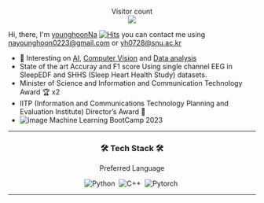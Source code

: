 <!-- ![waving](https://capsule-render.vercel.app/api?type=waving&height=250&text=🐤🐥🐣&fontAlign=80&fontAlignY=30&desc=%20%20%20%20%20Hi,%20there👋👋%20Welcome%20to%20My%20Space&color=gradient) -->
<!-- a Repulic of korea  -->
<!-- :school: I'm currently studying at a university in Chuncheon. -->
<!-- - 💬 If Give me Question [Click](https://github.com/younghoonNa/younghoonNa/issues) -->
<!-- - :octocat: SEE More [Git Statuts](https://github.com/younghoonNa/younghoonNa/blob/main/GithubStats.md) -->
<!-- [![Gmail Badge](https://img.shields.io/badge/Gmail-d14836?style=flat-square&logo=Gmail&logoColor=white&link=mailto:nayounghoon0223@gmail.com)](mailto:nayounghoon0223@gmail.com) -->

<p align="center"> 
  Visitor count<br>
  <img src="https://profile-counter.glitch.me/younghoonNa/count.svg" />
</p>

Hi, there, I'm [younghoonNa](https://github.com/younghoonNa?tab=repositories) [![Hits](https://hits.seeyoufarm.com/api/count/incr/badge.svg?url=https%3A%2F%2Fgithub.com%2FyounghoonNa&count_bg=%231EE3E9&title_bg=%23000000&icon=github.svg&icon_color=%23FFFFFF&title=Hi%2C+There%21&edge_flat=false)](https://hits.seeyoufarm.com) you can contact me using nayounghoon0223@gmail.com or yh0728@snu.ac.kr

- 🌱 Interesting on [AI](), [Computer Vision]() and [Data analysis](https://github.com/younghoonNa/younghoonNa/blob/main/DACON.md)
- State of the art Accuray and F1 score Using single channel EEG in SleepEDF and SHHS (Sleep Heart Health Study) datasets.
- Minister of Science and Information and Communication Technology Award 🏆 x2 <be>
- IITP (Information and Communications Technology Planning and Evaluation Institute) Director’s Award 🥇 <br>
- ![image](https://github.com/younghoonNa/younghoonNa/assets/38518648/c42f8284-8744-49ea-a9a7-d2436475b63e) Machine Learning BootCamp 2023

<!--
- Joint AI Competition (Dacon) at the SW-focused University 2022 Korean recognition (OCR) task <br>
  5th Private score and Encouragement Prize 🥉 (Chairman's Prize from the SW-focused University Council)
- Joint AI Competition (Dacon) at the SW-focused University 2023 Satellite Image Segmentation task <br>
  7th Encouragement Prize 🥉 (Chairman's Prize from the SW-focused University Council)
<!-- Accepted 2 [IEEE papers](https://ieeexplore.ieee.org/author/37089614000) and 1 ACK 2022 Undergraudate Student Paper Prize-->
<!-- Autumn 2021 (23 credits), Spring 2022 (18 credits) GPA(4.5/4.5) // Autumn 2022 GPA(4.4/4.5) 
-->
---

<!--
# ⛷ 현재 진행중인 활동
- 트레이딩 봇 만들기 프로젝트 (2022.06 ~ 2022.12)
- AI Accelerator Computing LAB 논문 세미나

- 📖 My Deep Learning posts and summarized Journal Club papers can be found on [![Tistory's Badge](https://github-readme-tistory-card.vercel.app/api/badge?name=Tistory)](https://187cm.tistory.com) <br>
Additionally, I am the author of a publication on GopenAI featured on Medium [![Medium](https://img.shields.io/badge/Medium-12100E?style=for-the-badge&logo=medium&logoColor=white)](https://medium.com/@nayounghoon0223) 
[![Will's Medium Post](https://github-read-medium-git-main.pahlevikun.vercel.app/latest?username=nayounghoon0223&limit=10)](https://medium.com/@nayounghoon0223)

- Now, I'm participating in Joint Journal club in Ottawa Univ ![image](https://github.com/younghoonNa/younghoonNa/assets/38518648/df0175e2-fb28-44c6-91a8-dcc10d1459d8)

younghoonNa/younghoonNa is a ✨ special ✨ repository because its `README.md` (this file) appears on your GitHub profile.
You can click the Preview link to take a look at your changes.
--->


<h3 align="center">🛠 Tech Stack 🛠</h3>

<p align="center"> Preferred Language</p>

<div align="center" style="text-align:center">

  ![Python](https://img.shields.io/badge/python-3670A0?style=for-the-badge&logo=python&logoColor=white)</a>&nbsp;
  ![C++](https://img.shields.io/badge/C++-00599C?style=for-the-badge&logo=C%2B%2B&logoColor=white)</a>&nbsp;
  ![Pytorch](https://img.shields.io/badge/Pytorch-EE4C2C?style=for-the-badge&logo=Pytorch&logoColor=white)</a>&nbsp;
 <br>
  
</div>

<!-- 

<h4 align="center"> 👀Interest👀</h4>

<div align="center" style="text-align:center">
  
 ![Arduino](https://img.shields.io/badge/Arduino-00979D?style=for-the-badge&logo=Arduino&logoColor=white)</a>&nbsp;
 ![Linux](https://img.shields.io/badge/Linux-FCC624?style=for-the-badge&logo=Linux&logoColor=white)
 ![R](https://img.shields.io/badge/R-276DC3?style=for-the-badge&logo=R&logoColor=white)</a>&nbsp;
 <br>
 
</div>


<h4 align="center">📝I've used at least once📝</h4>

<div align="center" style="text-align:center">
  
 ![C](https://img.shields.io/badge/C-A8B9CC?style=for-the-badge&logo=C&logoColor=white)
 ![Java](https://img.shields.io/badge/Java-007396?style=for-the-badge&logo=Java&logoColor=white)
 ![Linux](https://img.shields.io/badge/Linux-FCC624?style=for-the-badge&logo=Linux&logoColor=white)
 ![Bitcoin](https://img.shields.io/badge/Bitcoin-F7931A?style=for-the-badge&logo=Bitcoin&logoColor=white)</a>&nbsp;
 ![Flutter](https://img.shields.io/badge/Flutter-02569B?style=for-the-badge&logo=Flutter&logoColor=white)
 ![Android Studio](https://img.shields.io/badge/AndroidStudio-3DDC84?style=for-the-badge&logo=AndroidStudio&logoColor=white)
 ![Jupyter NoteBook](https://img.shields.io/badge/Jupyter-F37626?style=for-the-badge&logo=Jupyter&logoColor=white)
 ![MySQL](https://img.shields.io/badge/MySQL-4479A1?style=for-the-badge&logo=MySQL&logoColor=white)
 ![CashsApp](https://img.shields.io/badge/Fiance-00C244?style=for-the-badge&logo=CashApp&logoColor=white)</a>&nbsp;
 <br>
 ![HTML](https://img.shields.io/badge/HTML-E34F26?style=for-the-badge&logo=HTML5&logoColor=white) 
 ![CSS](https://img.shields.io/badge/CSS-1572B6?style=for-the-badge&logo=HTML5&logoColor=white) 
 ![JS](https://img.shields.io/badge/JavaScript-F7DF1E?style=for-the-badge&logo=JSS&logoColor=white)
</div>

## Status
![](https://github-profile-summary-cards.vercel.app/api/cards/profile-details?username=younghoonNa&theme=vue)
[![Solved.ac Profile](http://mazassumnida.wtf/api/v2/generate_badge?boj=yh07282828)](https://solved.ac/yh07282828/)
[![Tistory's Card](https://github-readme-tistory-card.vercel.app/api?name=187cm&theme=tistory)](https://187cm.tistory.com)
[![Will's Medium Post](https://github-read-medium-git-main.pahlevikun.vercel.app/latest?username=nayounghoon0223&limit=10)](https://medium.com/@nayounghoon0223)


-->

---






<!-- [![Anurag's GitHub stats](https://github-readme-stats.vercel.app/api?username=younghoonNa&show_icons=true&theme=vue)](https://github.com/younghoonNa/github-readme-stats) 
![](https://github-profile-summary-cards.vercel.app/api/cards/productive-time?username=younghoonNa&theme=vue) 

[그 외 깃허브 Status](https://github.com/younghoonNa/younghoonNa/blob/main/GithubStats.md)

[Tistory Here!](https://187cm.tistory.com) 

## 경력 및 경험
[나영훈 지금까지 뭐하고 살았나](https://github.com/younghoonNa/younghoonNa/blob/main/git_resume.md)

- (Dacon) Analysis penguin weight 6th. 
- SW Mentoring (C, Algorithm, Python, Machine Learning)

-->
